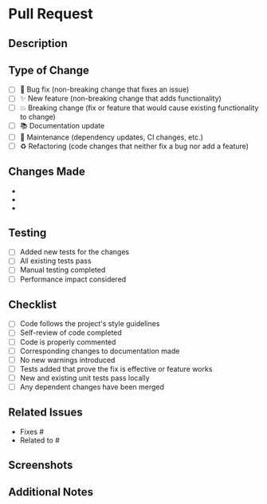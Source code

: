 # Pull Request

## Description
<!-- Provide a clear and concise description of what this PR accomplishes -->

## Type of Change
<!-- Mark the relevant option with an "x" -->
- [ ] 🐛 Bug fix (non-breaking change that fixes an issue)
- [ ] ✨ New feature (non-breaking change that adds functionality)
- [ ] 💥 Breaking change (fix or feature that would cause existing functionality to change)
- [ ] 📚 Documentation update
- [ ] 🔧 Maintenance (dependency updates, CI changes, etc.)
- [ ] ♻️ Refactoring (code changes that neither fix a bug nor add a feature)

## Changes Made
<!-- List the specific changes made in this PR -->
- 
- 
- 

## Testing
<!-- Describe how you tested these changes -->
- [ ] Added new tests for the changes
- [ ] All existing tests pass
- [ ] Manual testing completed
- [ ] Performance impact considered

## Checklist
<!-- Mark completed items with an "x" -->
- [ ] Code follows the project's style guidelines
- [ ] Self-review of code completed
- [ ] Code is properly commented
- [ ] Corresponding changes to documentation made
- [ ] No new warnings introduced
- [ ] Tests added that prove the fix is effective or feature works
- [ ] New and existing unit tests pass locally
- [ ] Any dependent changes have been merged

## Related Issues
<!-- Link any related issues using keywords like "Fixes #123" or "Closes #456" -->
- Fixes #
- Related to #

## Screenshots
<!-- If applicable, add screenshots to help explain your changes -->

## Additional Notes
<!-- Add any additional information that reviewers should know -->